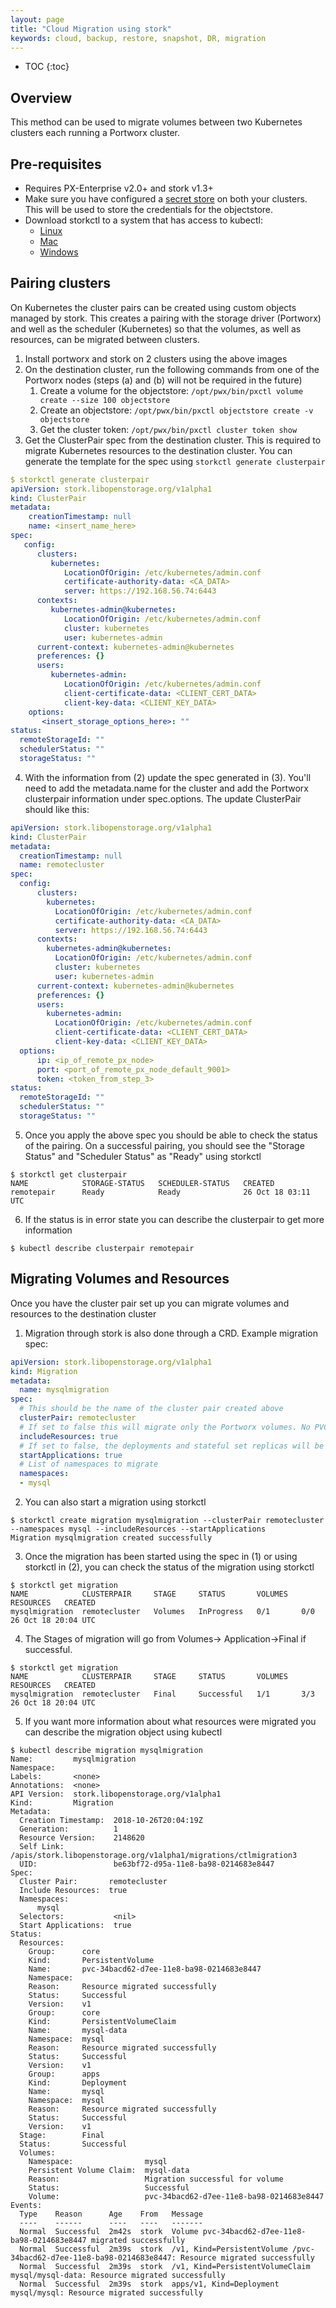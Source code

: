 ```yaml
---
layout: page
title: "Cloud Migration using stork"
keywords: cloud, backup, restore, snapshot, DR, migration
---
```


* TOC
{:toc}

## Overview
This method can be used to migrate volumes between two Kubernetes clusters
each running a Portworx cluster.

## Pre-requisites
* Requires PX-Enterprise v2.0+ and stork v1.3+
* Make sure you have configured a [secret store](https://docs.portworx.com/secrets/) on both your clusters. This will be used to store the credentials for the 
objectstore.
* Download storkctl to a system that has access to kubectl:
  * [Linux](http://openstorage-stork.s3-website-us-east-1.amazonaws.com/storkctl/latest/linux/storkctl)
  * [Mac](http://openstorage-stork.s3-website-us-east-1.amazonaws.com/storkctl/latest/darwin/storkctl)
  * [Windows](http://openstorage-stork.s3-website-us-east-1.amazonaws.com/storkctl/latest/windows/storkctl.exe)

## Pairing clusters
On Kubernetes the cluster pairs can be created using custom objects managed by stork. This creates a pairing with the storage
driver (Portworx) and well as the scheduler (Kubernetes) so that the volumes, as well as resources, can be migrated between 
clusters.

1. Install portworx and stork on 2 clusters using the above images
2. On the destination cluster, run the following commands from one of the Portworx nodes (steps (a) and (b) will not be 
required in the future)
   1. Create a volume for the objectstore: 
     ```/opt/pwx/bin/pxctl volume create --size 100 objectstore```
   2. Create an objectstore: ```/opt/pwx/bin/pxctl objectstore create -v objectstore```
   3. Get the cluster token: ```/opt/pwx/bin/pxctl cluster token show```
3. Get the ClusterPair spec from the destination cluster. This is required to migrate Kubernetes resources to the destination cluster.
You can generate the template for the spec using `storkctl generate clusterpair`
```yaml
$ storkctl generate clusterpair
apiVersion: stork.libopenstorage.org/v1alpha1
kind: ClusterPair
metadata:
    creationTimestamp: null
    name: <insert_name_here>
spec:
   config:
      clusters:
         kubernetes:
            LocationOfOrigin: /etc/kubernetes/admin.conf
            certificate-authority-data: <CA_DATA>
            server: https://192.168.56.74:6443
      contexts:
         kubernetes-admin@kubernetes:
            LocationOfOrigin: /etc/kubernetes/admin.conf
            cluster: kubernetes
            user: kubernetes-admin
      current-context: kubernetes-admin@kubernetes
      preferences: {}
      users:
         kubernetes-admin:
            LocationOfOrigin: /etc/kubernetes/admin.conf
            client-certificate-data: <CLIENT_CERT_DATA>
            client-key-data: <CLIENT_KEY_DATA>
    options:
       <insert_storage_options_here>: ""
status:
  remoteStorageId: ""
  schedulerStatus: ""
  storageStatus: ""
```
4. With the information from (2) update the spec generated in (3). You'll need to add the metadata.name for the cluster and 
add the Portworx clusterpair information under spec.options. The update ClusterPair should like this:
```yaml
apiVersion: stork.libopenstorage.org/v1alpha1
kind: ClusterPair
metadata:
  creationTimestamp: null
  name: remotecluster
spec:
  config:
      clusters:
        kubernetes:
          LocationOfOrigin: /etc/kubernetes/admin.conf
          certificate-authority-data: <CA_DATA> 
          server: https://192.168.56.74:6443
      contexts:
        kubernetes-admin@kubernetes:
          LocationOfOrigin: /etc/kubernetes/admin.conf
          cluster: kubernetes
          user: kubernetes-admin
      current-context: kubernetes-admin@kubernetes
      preferences: {}
      users:
        kubernetes-admin:
          LocationOfOrigin: /etc/kubernetes/admin.conf
          client-certificate-data: <CLIENT_CERT_DATA>
          client-key-data: <CLIENT_KEY_DATA>
  options:
      ip: <ip_of_remote_px_node>
      port: <port_of_remote_px_node_default_9001>
      token: <token_from_step_3>
status:
  remoteStorageId: ""
  schedulerStatus: ""
  storageStatus: ""
```
5. Once you apply the above spec you should be able to check the status of the pairing. On a successful pairing, you should 
see the "Storage Status" and "Scheduler Status" as "Ready" using storkctl
```
$ storkctl get clusterpair
NAME            STORAGE-STATUS   SCHEDULER-STATUS   CREATED
remotepair      Ready            Ready              26 Oct 18 03:11 UTC
```
6. If the status is in error state you can describe the clusterpair to get more information
```
$ kubectl describe clusterpair remotepair
```

## Migrating Volumes and Resources
Once you have the cluster pair set up you can migrate volumes and resources to the destination cluster

1. Migration through stork is also done through a CRD. Example migration spec:
```yaml
apiVersion: stork.libopenstorage.org/v1alpha1
kind: Migration
metadata:
  name: mysqlmigration
spec:
  # This should be the name of the cluster pair created above
  clusterPair: remotecluster
  # If set to false this will migrate only the Portworx volumes. No PVCs, apps, etc will be migrated
  includeResources: true
  # If set to false, the deployments and stateful set replicas will be set to 0 on the destination. There will be an annotation with "stork.openstorage.org/migrationReplicas" to store the replica count from the source
  startApplications: true
  # List of namespaces to migrate
  namespaces:
  - mysql
```

2. You can also start a migration using storkctl
```
$ storkctl create migration mysqlmigration --clusterPair remotecluster --namespaces mysql --includeResources --startApplications
Migration mysqlmigration created successfully
```

3. Once the migration has been started using the spec in (1) or using storkctl in (2), you can check the status of the migration using storkctl
```
$ storkctl get migration
NAME            CLUSTERPAIR     STAGE     STATUS       VOLUMES   RESOURCES   CREATED
mysqlmigration  remotecluster   Volumes   InProgress   0/1       0/0         26 Oct 18 20:04 UTC
```

4. The Stages of migration will go from Volumes→ Application→Final if successful.
```
$ storkctl get migration
NAME            CLUSTERPAIR     STAGE     STATUS       VOLUMES   RESOURCES   CREATED
mysqlmigration  remotecluster   Final     Successful   1/1       3/3         26 Oct 18 20:04 UTC
```

5. If you want more information about what resources were migrated you can describe the migration object using kubectl
```
$ kubectl describe migration mysqlmigration
Name:         mysqlmigration
Namespace:   
Labels:       <none>
Annotations:  <none>
API Version:  stork.libopenstorage.org/v1alpha1
Kind:         Migration
Metadata:
  Creation Timestamp:  2018-10-26T20:04:19Z
  Generation:          1
  Resource Version:    2148620
  Self Link:           /apis/stork.libopenstorage.org/v1alpha1/migrations/ctlmigration3
  UID:                 be63bf72-d95a-11e8-ba98-0214683e8447
Spec:
  Cluster Pair:       remotecluster
  Include Resources:  true
  Namespaces:
      mysql
  Selectors:           <nil>
  Start Applications:  true
Status:
  Resources:
    Group:      core
    Kind:       PersistentVolume
    Name:       pvc-34bacd62-d7ee-11e8-ba98-0214683e8447
    Namespace: 
    Reason:     Resource migrated successfully
    Status:     Successful
    Version:    v1
    Group:      core
    Kind:       PersistentVolumeClaim
    Name:       mysql-data
    Namespace:  mysql
    Reason:     Resource migrated successfully
    Status:     Successful
    Version:    v1
    Group:      apps
    Kind:       Deployment
    Name:       mysql
    Namespace:  mysql
    Reason:     Resource migrated successfully
    Status:     Successful
    Version:    v1
  Stage:        Final
  Status:       Successful
  Volumes:
    Namespace:                mysql
    Persistent Volume Claim:  mysql-data
    Reason:                   Migration successful for volume
    Status:                   Successful
    Volume:                   pvc-34bacd62-d7ee-11e8-ba98-0214683e8447
Events:
  Type    Reason      Age    From   Message
  ----    ------      ----   ----   -------
  Normal  Successful  2m42s  stork  Volume pvc-34bacd62-d7ee-11e8-ba98-0214683e8447 migrated successfully
  Normal  Successful  2m39s  stork  /v1, Kind=PersistentVolume /pvc-34bacd62-d7ee-11e8-ba98-0214683e8447: Resource migrated successfully
  Normal  Successful  2m39s  stork  /v1, Kind=PersistentVolumeClaim mysql/mysql-data: Resource migrated successfully
  Normal  Successful  2m39s  stork  apps/v1, Kind=Deployment mysql/mysql: Resource migrated successfully
```
